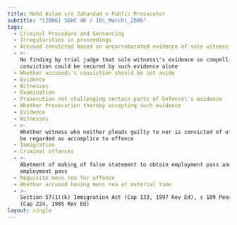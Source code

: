 ```yaml
---
title: Mohd Aslam s/o Jahandad v Public Prosecutor
subtitle: "[2006] SGHC 46 / 16\_March\_2006"
tags:
  - Criminal Procedure and Sentencing
  - Irregularities in proceedings
  - Accused convicted based on uncorroborated evidence of sole witness
  - >-
    No finding by trial judge that sole witness\'s evidence so compelling that
    conviction could be secured by such evidence alone
  - Whether accused\'s conviction should be set aside
  - Evidence
  - Witnesses
  - Examination
  - Prosecution not challenging certain parts of Defence\'s evidence
  - Whether Prosecution thereby accepting such evidence
  - Evidence
  - Witnesses
  - >-
    Whether witness who neither pleads guilty to nor is convicted of offence may
    be regarded as accomplice to offence
  - Immigration
  - Criminal offences
  - >-
    Abetment of making of false statement to obtain employment pass and to renew
    employment pass
  - Requisite mens rea for offence
  - Whether accused having mens rea at material time
  - >-
    Section 57(1)(k) Immigration Act (Cap 133, 1997 Rev Ed), s 109 Penal Code
    (Cap 224, 1985 Rev Ed)
layout: single
---
```


